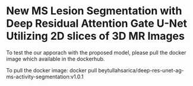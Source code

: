 # New MS Lesion Segmentation with Deep Residual Attention Gate U-Net Utilizing 2D slices of 3D MR Images

To test the our apporach with the proposed model, please pull the docker image which available in the dockerhub.

To pull the docker image: docker pull beytullahsarica/deep-res-unet-ag-ms-activity-segmentation:v1.0.1
